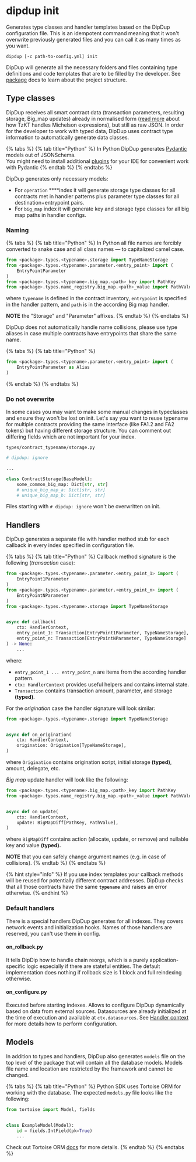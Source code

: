 # dipdup init

Generates type classes and handler templates based on the DipDup configuration file. This is an idempotent command meaning that it won't overwrite previously generated files and you can call it as many times as you want.

```text
dipdup [-c path-to-config.yml] init
```

DipDup will generate all the necessary folders and files containing type definitions and code templates that are to be filled by the developer. See [package](../config-file-reference/package.md#package-structure) docs to learn about the project structure.

## Type classes

DipDup receives all smart contract data \(transaction parameters, resulting storage, Big\_map updates\) already in normalised form \([read more](https://baking-bad.org/blog/2021/03/03/tzkt-v14-released-with-improved-smart-contract-data-and-websocket-api/) about how TzKT handles Michelson expressions\), but still as raw JSON. In order for the developer to work with typed data, DipDup uses contract type information to automatically generate data classes.

{% tabs %}
{% tab title="Python" %}
In Python DipDup generates [Pydantic](https://pydantic-docs.helpmanual.io/datamodel_code_generator/) models out of JSONSchema.  
You might need to install additional [plugins](https://pydantic-docs.helpmanual.io/pycharm_plugin/) for your IDE for convenient work with Pydantic
{% endtab %}
{% endtabs %}

DipDup generates only necessary models:

* For `operation` ****index it will generate storage type classes for all contracts met in handler patterns plus parameter type classes for all destination+entrypoint pairs.
* For `big_map` index it will generate key and storage type classes for all big map paths in handler configs.

### Naming

{% tabs %}
{% tab title="Python" %}
In Python all file names are forcibly converted to snake case and all class names — to capitalized camel case.

```python
from <package>.types.<typename>.storage import TypeNameStorage
from <package>.types.<typename>.parameter.<entry_point> import (
    EntryPointParameter
)
from <package>.types.<typename>.big_map.<path>_key import PathKey
from <package>.types.name_registry.big_map.<path>_value import PathValue
```

where `typename` is defined in the contract inventory, `entrypoint` is specified in the handler pattern, and `path` is in the according Big map handler.

**NOTE** the "Storage" and "Parameter" affixes.
{% endtab %}
{% endtabs %}

DipDup does not automatically handle name collisions, please use type aliases in case multiple contracts have entrypoints that share the same name.

{% tabs %}
{% tab title="Python" %}
```python
from <package>.types.<typename>.parameter.<entry_point> import (
    EntryPointParameter as Alias
)
```
{% endtab %}
{% endtabs %}

### Do not overwrite

In some cases you may want to make some manual changes in typeclasses and ensure they won't be lost on init. Let's say you want to reuse typename for multiple contracts providing the same interface \(like FA1.2 and FA2 tokens\) but having different storage structure. You can comment out differing fields which are not important for your index.

`types/contract_typename/storage.py`

```python
# dipdup: ignore

...

class ContractStorage(BaseModel):
    some_common_big_map: Dict[str, str]
    # unique_big_map_a: Dict[str, str]
    # unique_big_map_b: Dict[str, str]
```

Files starting with `# dipdup: ignore` won't be overwritten on init.

## Handlers

DipDup generates a separate file with handler method stub for each callback in every index specified in configuration file.

{% tabs %}
{% tab title="Python" %}
Callback method signature is the following \(_transaction_ case\):

```python
from <package>.types.<typename>.parameter.<entry_point_1> import (
    EntryPoint1Parameter
)
from <package>.types.<typename>.parameter.<entry_point_n> import (
    EntryPointNParameter
)
from <package>.types.<typename>.storage import TypeNameStorage


async def callback(
    ctx: HandlerContext,
    entry_point_1: Transaction[EntryPoint1Parameter, TypeNameStorage],
    entry_point_n: Transaction[EntryPointNParameter, TypeNameStorage]
) -> None:
    ...
```

where:

*  `entry_point_1 ... entry_point_n` are items from the according handler pattern.
* `ctx: HandlerContext` provides useful helpers and contains internal state.
* `Transaction` contains transaction amount, parameter, and storage **\(typed\)**.

For the _origination_ case the handler signature will look similar:

```python
from <package>.types.<typename>.storage import TypeNameStorage


async def on_origination(
    ctx: HandlerContext,
    origination: Origination[TypeNameStorage],
)
```

where `Origination` contains origination script, initial storage **\(typed\)**, amount, delegate, etc.

_Big map_ update handler will look like the following:

```python
from <package>.types.<typename>.big_map.<path>_key import PathKey
from <package>.types.name_registry.big_map.<path>_value import PathValue


async def on_update(
    ctx: HandlerContext,
    update: BigMapDiff[PathKey, PathValue],
)
```

where `BigMapDiff` contains action \(allocate, update, or remove\) and nullable key and value **\(typed\).**

**NOTE** that you can safely change argument names \(e.g. in case of collisions\).
{% endtab %}
{% endtabs %}

{% hint style="info" %}
If you use index templates your callback methods will be reused for potentially different contract addresses. DipDup checks that all those contracts have the same **`typename`** and raises an error otherwise.
{% endhint %}

### Default handlers

There is a special handlers DipDup generates for all indexes. They covers network events and initialization hooks. Names of those handlers are reserved, you can't use them in config.

#### on\_rollback.py

It tells DipDip how to handle chain reorgs, which is a purely application-specific logic especially if there are stateful entities. The default implementation does nothing if rollback size is 1 block and full reindexing otherwise.

#### on\_configure.py

Executed before starting indexes. Allows to configure DipDup dynamically based on data from external sources. Datasources are already initialized at the time of execution and available at `ctx.datasources`. See [Handler context](../advanced/handler-context.md) for more details how to perform configuration.

## Models

In addition to types and handlers, DipDup also generates `models` file on the top level of the package that will contain all the database models. Models file name and location are restricted by the framework and cannot be changed.

{% tabs %}
{% tab title="Python" %}
Python SDK uses Tortoise ORM for working with the database. The expected `models.py` file looks like the following:

```python
from tortoise import Model, fields


class ExampleModel(Model):
    id = fields.IntField(pk=True)
    ...
```

Check out Tortoise ORM [docs](https://tortoise-orm.readthedocs.io/en/latest/getting_started.html#tutorial) for more details.
{% endtab %}
{% endtabs %}

